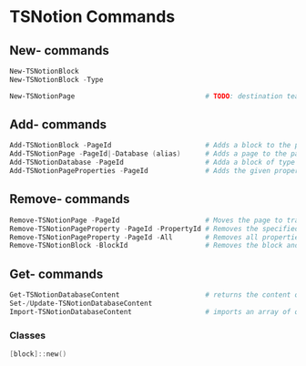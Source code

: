 # TSNotion Commands

## New- commands

``` PowerShell
New-TSNotionBlock
New-TSNotionBlock -Type

New-TSNotionPage                                # TODO: destination teamspaces or private???
```

## Add- commands

``` PowerShell
Add-TSNotionBlock -PageId                       # Adds a block to the page
Add-TSNotionPage -PageId|-Database (alias)      # Adds a page to the page (childpage) or database ("database row")
Add-TSNotionDatabase -PageId                    # Adda a block of type ChildDatabase (= database) to a page
Add-TSNotionPageProperties -PageId              # Adds the given property to the page
```

## Remove- commands

``` PowerShell
Remove-TSNotionPage -PageId                     # Moves the page to trash
Remove-TSNotionPageProperty -PageId -PropertyId # Removes the specified property from the page
Remove-TSNotionPageProperty -PageId -All        # Removes all properties from the page
Remove-TSNotionBlock -BlockId                   # Removes the block and all sub-blocks
```

## Get- commands

``` PowerShell
Get-TSNotionDatabaseContent                     # returns the content of a database as array of objects (plain/class)
Set-/Update-TSNotionDatabaseContent
Import-TSNotionDatabaseContent                  # imports an array of objects into the given database
```

### Classes

``` PowerShell
[block]::new()
```
